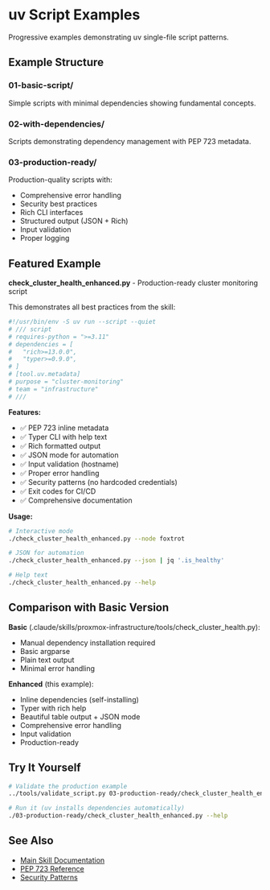 # uv Script Examples

Progressive examples demonstrating uv single-file script patterns.

## Example Structure

### 01-basic-script/

Simple scripts with minimal dependencies showing fundamental concepts.

### 02-with-dependencies/

Scripts demonstrating dependency management with PEP 723 metadata.

### 03-production-ready/

Production-quality scripts with:

- Comprehensive error handling
- Security best practices
- Rich CLI interfaces
- Structured output (JSON + Rich)
- Input validation
- Proper logging

## Featured Example

**check_cluster_health_enhanced.py** - Production-ready cluster monitoring script

This demonstrates all best practices from the skill:

```python
#!/usr/bin/env -S uv run --script --quiet
# /// script
# requires-python = ">=3.11"
# dependencies = [
#   "rich>=13.0.0",
#   "typer>=0.9.0",
# ]
# [tool.uv.metadata]
# purpose = "cluster-monitoring"
# team = "infrastructure"
# ///
```

**Features:**

- ✅ PEP 723 inline metadata
- ✅ Typer CLI with help text
- ✅ Rich formatted output
- ✅ JSON mode for automation
- ✅ Input validation (hostname)
- ✅ Proper error handling
- ✅ Security patterns (no hardcoded credentials)
- ✅ Exit codes for CI/CD
- ✅ Comprehensive documentation

**Usage:**

```bash
# Interactive mode
./check_cluster_health_enhanced.py --node foxtrot

# JSON for automation
./check_cluster_health_enhanced.py --json | jq '.is_healthy'

# Help text
./check_cluster_health_enhanced.py --help
```

## Comparison with Basic Version

**Basic** (.claude/skills/proxmox-infrastructure/tools/check_cluster_health.py):

- Manual dependency installation required
- Basic argparse
- Plain text output
- Minimal error handling

**Enhanced** (this example):

- Inline dependencies (self-installing)
- Typer with rich help
- Beautiful table output + JSON mode
- Comprehensive error handling
- Input validation
- Production-ready

## Try It Yourself

```bash
# Validate the production example
../tools/validate_script.py 03-production-ready/check_cluster_health_enhanced.py

# Run it (uv installs dependencies automatically)
./03-production-ready/check_cluster_health_enhanced.py --help
```

## See Also

- [Main Skill Documentation](../SKILL.md)
- [PEP 723 Reference](../reference/pep-723-spec.md)
- [Security Patterns](../reference/security-patterns.md)
